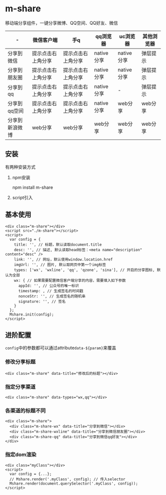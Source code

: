 # m-share

移动端分享组件，一键分享微博、QQ空间、QQ好友、微信

 \- |微信客户端 | 手q | qq浏览器 | uc浏览器 | 其他浏览器
 -- | -- | -- | --| -- | --
 分享到微信 | 提示点击右上角分享 | 提示点击右上角分享 | native分享 | native分享 | 弹层提示
 分享到朋友圈 | 提示点击右上角分享 | 提示点击右上角分享 | native分享 | native分享 | 弹层提示
 分享到qq | 提示点击右上角分享 | 提示点击右上角分享 | native分享 | - | 弹层提示
 分享到qq空间 | 提示点击右上角分享 | 提示点击右上角分享 | native分享 | web分享 | web分享
 分享到新浪微博 | web分享 | web分享 | web分享 | web分享 | web分享


## 安装

有两种安装方式

1. npm安装

	npm install m-share

2. script引入

	<script src="m-share.js"></script>

## 基本使用

	<div class="m-share"></div>
	<script src="./m-share"></script>
	<script>
	  var config = {
	    title: '', // 标题，默认读取document.title
	    desc: '', // 描述, 默认读取head标签：<meta name="description" content="desc" />
	    link: '', // 网址，默认使用window.location.href
	    imgUrl: '', // 图片, 默认取网页中第一个img标签
	    types: ['wx', 'wxline', 'qq', 'qzone', 'sina'], // 开启的分享图标, 默认为全部
	    wx: { // 如果需要配置微信客户端分享的内容，需要填入如下参数
	      appId: '', // 公众号的唯一标识
	      timestamp: , // 生成签名的时间戳
	      nonceStr: '', // 生成签名的随机串
	      signature: '', // 签名
	    }
	  };
	  Mshare.init(config);
	</script>


## 进阶配置

```config```中的参数都可以通过attribute```data-${param}```来覆盖

### 修改分享标题

	<div class="m-share" data-title="修改后的标题"></div>

### 指定分享渠道

	<div class="m-share" data-types="wx,qq"></div>

### 各渠道的标题不同

	<div class="m-share">
	  <div class="m-share-wx" data-title="分享到微信"></div>
	  <div class="m-share-wxline" data-title="分享到微信朋友圈"></div>
	  <div class="m-share-qq" data-title="分享到微信qq好友"></div>
	</div>

### 指定dom渲染

	<div class="myClass"></div>
	<script>
	  var config = {...};
	  // Mshare.render('.myClass', config); // 传入selector
	  Mshare.render(document.querySelector('.myClass', config));
	</script>